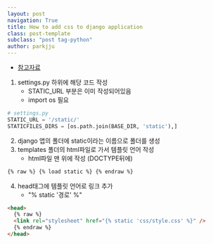 ```yaml
---
layout: post
navigation: True
title: How to add css to django application
class: post-template
subclass: "post tag-python"
author: parkjju
---
```


- [참고자료](https://www.vitoshacademy.com/python-django-how-to-add-css-to-django-application/)

1. settings.py 하위에 해당 코드 작성
   - STATIC_URL 부분은 이미 작성되어있음
   * import os 필요

```python
# settings.py
STATIC_URL = '/static/'
STATICFILES_DIRS = [os.path.join(BASE_DIR, 'static'),]
```

2. django 앱의 폴더에 static이라는 이름으로 폴더를 생성
3. templates 폴더의 html파일로 가서 템플릿 언어 작성
   - html파일 맨 위에 작성 (DOCTYPE뒤에)

```html
{% raw %} {% load static %} {% endraw %}
```

4. head태그에 템플릿 언어로 링크 추가
   - "% static '경로' %"

```html
<head>
  {% raw %}
  <link rel="stylesheet" href="{% static 'css/style.css' %}" />
  {% endraw %}
</head>
```
